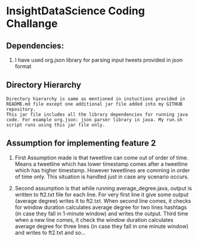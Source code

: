 # InsightDataScience Coding Challange

## Dependencies:

1. 	I have used org.json library for parsing input tweets provided in json format

## Directory Hierarchy

	Directory hierarchy is same as mentioned in instuctions provided in README.md file except one additional jar file added into my GITHUB repository. 
	This jar file includes all the library dependencies for running java code. For example org.json: json parser library in java. My run.sh script runs using this jar file only.

## Assumption for implementing feature 2

1. 	First Assumption made is that tweetline can come out of order of time. Means a tweetline which has lower timestamp comes after a tweetline which has higher timestamp. 
	However tweetlines are comming in order of time only. This situation is handled just in case any scenario occurs.
	
2. 	Second assumption is that while running average_degree.java, output is written to ft2.txt file for each line. For very first line it give some output (average degree) writes 
	it to ft2.txt. When second line comes, it checks for window duration calculates average degree for two lines hashtags (in case they fall in 1-minute window) and writes the output. 
	Third time when a new line comes, it check the window duration calculates average degree for three lines (in case they fall in one minute  window) and writes to ft2.txt and so...
